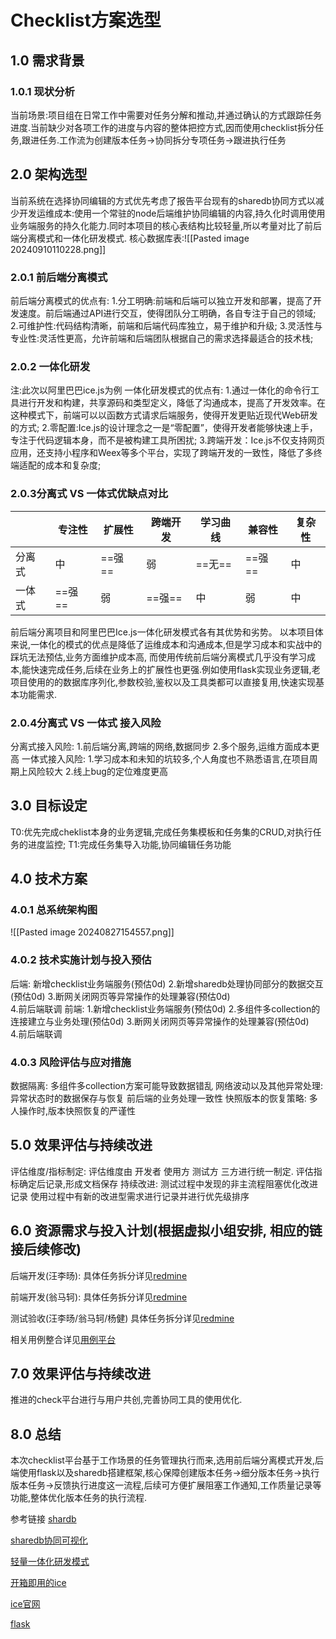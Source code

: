# Checklist方案选型
## 1.0 需求背景

### 1.0.1 现状分析

当前场景:项目组在日常工作中需要对任务分解和推动,并通过确认的方式跟踪任务进度.当前缺少对各项工作的进度与内容的整体把控方式,因而使用checklist拆分任务,跟进任务.工作流为创建版本任务->协同拆分专项任务->跟进执行任务

## 2.0 架构选型

当前系统在选择协同编辑的方式优先考虑了报告平台现有的sharedb协同方式以减少开发运维成本:使用一个常驻的node后端维护协同编辑的内容,持久化时调用使用业务端服务的持久化能力.同时本项目的核心表结构比较轻量,所以考量对比了前后端分离模式和一体化研发模式.
核心数据库表:![[Pasted image 20240910110228.png]]
### 2.0.1 前后端分离模式

前后端分离模式的优点有:
1.分工明确:前端和后端可以独立开发和部署，提高了开发速度。前后端通过API进行交互，使得团队分工明确，各自专注于自己的领域;
2.可维护性:代码结构清晰，前端和后端代码库独立，易于维护和升级;
3.灵活性与专业性:灵活性更高，允许前端和后端团队根据自己的需求选择最适合的技术栈;

### 2.0.2 **一体化研发**

注:此次以阿里巴巴ice.js为例
一体化研发模式的优点有:
1.通过一体化的命令行工具进行开发和构建，共享源码和类型定义，降低了沟通成本，提高了开发效率。在这种模式下，前端可以以函数方式请求后端服务，使得开发更贴近现代Web研发的方式;
2.零配置:Ice.js的设计理念之一是“零配置”，使得开发者能够快速上手，专注于代码逻辑本身，而不是被构建工具所困扰;
3.跨端开发：Ice.js不仅支持网页应用，还支持小程序和Weex等多个平台，实现了跨端开发的一致性，降低了多终端适配的成本和复杂度;

### 2.0.3分离式 VS 一体式优缺点对比

|     | 专注性   | 扩展性   | 跨端开发  | 学习曲线  | 兼容性   | 复杂性 |
| --- | ----- | ----- | ----- | ----- | ----- | --- |
| 分离式 | 中     | ==强== | 弱     | ==无== | ==强== | 中   |
| 一体式 | ==强== | 弱     | ==强== | 中     | 弱     | 中   |

前后端分离项目和阿里巴巴Ice.js一体化研发模式各有其优势和劣势。
以本项目体来说,一体化的模式的优点是降低了运维成本和沟通成本,但是学习成本和实战中的踩坑无法预估,业务方面维护成本高,
而使用传统前后端分离模式几乎没有学习成本,能快速完成任务,后续在业务上的扩展性也更强.例如使用flask实现业务逻辑,老项目使用的的数据库序列化,参数校验,鉴权以及工具类都可以直接复用,快速实现基本功能需求.

### 2.0.4分离式 VS 一体式 接入风险

分离式接入风险:
	1.前后端分离,跨端的网络,数据同步
	2.多个服务,运维方面成本更高
一体式接入风险:
	1.学习成本和未知的坑较多,个人角度也不熟悉语言,在项目周期上风险较大
	2.线上bug的定位难度更高
	
## 3.0 目标设定

T0:优先完成cheklist本身的业务逻辑,完成任务集模板和任务集的CRUD,对执行任务的进度监控;
T1:完成任务集导入功能,协同编辑任务功能

## 4.0 技术方案
### 4.0.1 总系统架构图
![[Pasted image 20240827154557.png]]


### 4.0.2 技术实施计划与投入预估

后端:
	新增checklist业务端服务(预估0d)
	2.新增sharedb处理协同部分的数据交互(预估0d)
	3.断网关闭网页等异常操作的处理兼容(预估0d)	
	4.前后端联调
前端:
	1.新增checklist业务端服务(预估0d)
	2.多组件多collection的连接建立与业务处理(预估0d)
	3.断网关闭网页等异常操作的处理兼容(预估0d)	
	4.前后端联调

### 4.0.3 ⻛险评估与应对措施

数据隔离:
	 多组件多collection⽅案可能导致数据错乱
⽹络波动以及其他异常处理:
	异常状态时的数据保存与恢复
	前后端的业务处理⼀致性
快照版本的恢复策略:
	多⼈操作时,版本快照恢复的严谨性

## 5.0 效果评估与持续改进
评估维度/指标制定:
	评估维度由 开发者 使⽤⽅ 测试⽅ 三⽅进⾏统⼀制定.
	评估指标确定后记录,形成⽂档保存
持续改进:
	测试过程中发现的⾮主流程阻塞优化改进记录
	使⽤过程中有新的改进型需求进⾏记录并进⾏优先级排序

## 6.0 资源需求与投⼊计划(根据虚拟⼩组安排, 相应的链接后续修改)
后端开发(汪李旸): 具体任务拆分详⻅[redmine](http://redmine.qa.com/)

前端开发(翁⻢轲): 具体任务拆分详⻅[redmine](http://redmine.qa.com/)

测试验收(汪李旸/翁⻢轲/杨健) 具体任务拆分详⻅[redmine](http://redmine.qa.com/)

相关⽤例整合详⻅[⽤例平台](http://case.qa.com/home)
## 7.0 效果评估与持续改进
推进的check平台进⾏与⽤户共创,完善协同⼯具的使⽤优化.

## 8.0 总结
本次checklist平台基于工作场景的任务管理执行而来,选用前后端分离模式开发,后端使用flask以及sharedb搭建框架,核心保障创建版本任务->细分版本任务->执行版本任务->反馈执行进度这一流程,后续可方便扩展阻塞工作通知,工作质量记录等功能,整体优化版本任务的执行流程.

参考链接
[shardb](https://github.com/share/sharedb])

[sharedb协同可视化](https://operational-transformation.github.io/index.html)

[轻量一体化研发模式](https://zhuanlan.zhihu.com/p/429417769)

[开箱即用的ice](https://developer.aliyun.com/article/807214)

[ice官网](https://https//v3.ice.work/docs/guide/start/)

[flask](https://dormousehole.readthedocs.io/en/latest/quickstart.html)